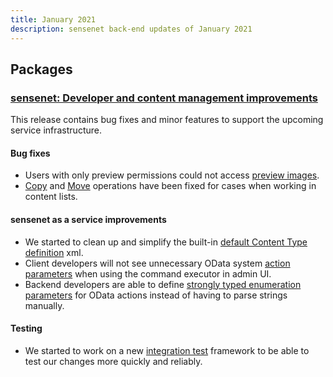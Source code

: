 ```yaml
---
title: January 2021
description: sensenet back-end updates of January 2021
---
```


## Packages

### [sensenet: Developer and content management improvements](https://github.com/SenseNet/sensenet/releases/tag/preview-copy-actionparameters)

This release contains bug fixes and minor features to support the upcoming service infrastructure.

#### Bug fixes
- Users with only preview permissions could not access [preview images](https://github.com/sensenet/sensenet/issues/1241).
- [Copy](https://github.com/sensenet/sensenet/issues/1275) and [Move](https://github.com/sensenet/sensenet/issues/1278) operations have been fixed for cases when working in content lists.

#### sensenet as a service improvements
- We started to clean up and simplify the built-in [default Content Type definition](https://github.com/SenseNet/sensenet/pull/1238) xml.
- Client developers will not see unnecessary OData system [action parameters](https://github.com/sensenet/sensenet/issues/1226) when using the command executor in admin UI.
- Backend developers are able to define [strongly typed enumeration parameters](https://github.com/sensenet/sensenet/issues/1227) for OData actions instead of having to parse strings manually.

#### Testing
- We started to work on a new [integration test](https://github.com/sensenet/sensenet/issues/1214) framework to be able to test our changes more quickly and reliably.
